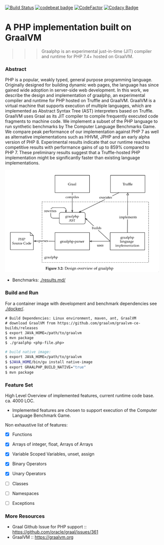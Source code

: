 [![Build Status](https://travis-ci.com/abertschi/graalphp.svg?branch=master)](https://travis-ci.com/abertschi/graalphp)
[![codebeat badge](https://codebeat.co/badges/2fc3ffd8-52b2-493b-a7fd-7f0faebe8c78)](https://codebeat.co/projects/github-com-abertschi-graalphp-master)
[![CodeFactor](https://www.codefactor.io/repository/github/abertschi/graalphp/badge)](https://www.codefactor.io/repository/github/abertschi/graalphp)
[![Codacy Badge](https://api.codacy.com/project/badge/Grade/0f1a558135e241aeb94b650db93ff714)](https://www.codacy.com/manual/abertschi/graalphp?utm_source=github.com&amp;utm_medium=referral&amp;utm_content=abertschi/graalphp&amp;utm_campaign=Badge_Grade)

# A PHP implementation built on GraalVM
>>> Graalphp is an experimental just-in-time (JIT) compiler and runtime
for PHP 7.4+ hosted on GraalVM.

### Abstract
  PHP is a popular, weakly typed, general purpose programming
  language. Originally designed for building dynamic web pages, the
  language has since gained wide adoption in server-side web
  development.  In this work, we describe the design and
  implementation of graalphp, an experimental compiler and
  runtime for PHP hosted on Truffle and GraalVM. GraalVM is a virtual
  machine that supports execution of multiple languages, which are
  implemented as Abstract Syntax Tree (AST) interpreters based on
  Truffle. GraalVM uses Graal as its JIT compiler to compile
  frequently executed code fragments to machine code.  We implement a
  subset of the PHP language to run synthetic benchmarks by
  The Computer Language Benchmarks Game. We compare peak
  performance of our implementation against PHP 7 as well as
  alternative implementations such as HHVM, JPHP and an early alpha
  version of PHP 8. Experimental results indicate that our runtime
  reaches competitive results with performance gains of up to 859%
  compared to PHP 7. These preliminary results
  suggest that a Truffle-hosted PHP implementation might be
  significantly faster than existing language implementations.

<p align="center">
    <img src="./benchmarks/evaluation/assets/report/image_2020-09-06_12-36-43.png" alt="design" width="600"/>
</p>

- Benchmarks: [./results.md/](./results.md/)

### Build and Run
For a container image with development and benchmark dependencies see
[./docker/](./docker/).

```shell
# Build Dependencies: Linux environment, maven, ant, GraalVM
# download GraalVM from https://github.com/graalvm/graalvm-ce-builds/releases
$ export JAVA_HOME=/path/to/graalvm
$ mvn package
$ ./graalphp <php-file.php>
```

```sh
# build native image:
$ export JAVA_HOME=/path/to/graalvm
$ $JAVA_HOME/bin/gu install native-image
$ export GRAALPHP_BUILD_NATIVE="true"
$ mvn package
```

### Feature Set
High Level Overview of implemented features, current runtime code
base. ca. 4000 LOC.

- Implemented features are chosen to support execution of the Computer
  Language Benchmark Game.
  
Non exhaustive list of features:
+ [x] Functions
+ [X] Arrays of integer, float, Arrays of Arrays
+ [X] Variable Scoped Variables, unset, assign
+ [X] Binary Operators
+ [X] Unary Operators
+ [ ] Classes
+ [ ] Namespaces
+ [ ] Exceptions


### More Resources
- Graal Github Issue for PHP support :: https://github.com/oracle/graal/issues/361
- GraalVM :: https://graalvm.org
